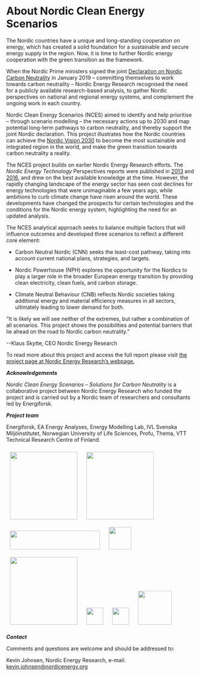 # About Nordic Clean Energy Scenarios

The Nordic countries have a unique and long-standing cooperation on energy, which has created a solid foundation for a sustainable and secure energy supply in the region. Now, it is time to further Nordic energy cooperation with the green transition as the framework. 

When the Nordic Prime ministers signed the joint [Declaration on Nordic Carbon Neutrality](https://www.norden.org/en/declaration/declaration-nordic-carbon-neutrality) in January 2019 – committing themselves to work towards carbon neutrality – Nordic Energy Research recognised the need for a publicly available research-based analysis, to gather Nordic perspectives on national and regional energy systems, and complement the ongoing work in each country. 

Nordic Clean Energy Scenarios (NCES) aimed to identify and help prioritise – through scenario modelling – the necessary actions up to 2030 and map potential long-term pathways to carbon neutrality, and thereby support the joint Nordic declaration. This project illustrates how the Nordic countries can achieve the [Nordic Vision 2030](https://www.norden.org/en/declaration/our-vision-2030) to become the most sustainable and integrated region in the world, and make the green transition towards carbon neutrality a reality.

The NCES project builds on earlier Nordic Energy Research efforts. The *Nordic Energy Technology* Perspectives  reports were published in [2013](https://www.nordicenergy.org/publications/nordic-energy-technology-perspectives/) and [2016](https://www.nordicenergy.org/project/nordic-energy-technology-perspectives/), and drew on the best available knowledge at the time. However, the rapidly changing landscape of the energy sector has seen cost declines for energy technologies that were unimaginable a few years ago, while ambitions to curb climate change have risen around the world. These developments have changed the prospects for certain technologies and the conditions for the Nordic energy system, highlighting the need for an updated analysis.

The NCES analytical approach seeks to balance multiple factors that will influence outcomes and developed three scenarios to reflect a different core element:

-	Carbon Neutral Nordic (CNN) seeks the least-cost pathway, taking into account current national plans, strategies, and targets.

-	Nordic Powerhouse (NPH) explores the opportunity for the Nordics to play a larger role in the broader European energy transition by providing clean electricity, clean fuels, and carbon storage.

-	Climate Neutral Behaviour (CNB) reflects Nordic societies taking additional energy and material efficiency measures in all sectors, ultimately leading to lower demand for both.


“It is likely we will see neither of the extremes, but rather a combination of all scenarios. This project shows the possibilities and potential barriers that lie ahead on the road to Nordic carbon neutrality.”

--Klaus Skytte, CEO Nordic Energy Research

To read more about this project and access the full report please visit [the project page at Nordic Energy Research’s webpage.](https://www.nordicenergy.org/project/nces/) 


***Acknowledgements***

*Nordic Clean Energy Scenarios – Solutions for Carbon Neutrality* is a collaborative project between Nordic Energy Research who funded the project and is carried out by a Nordic team of researchers and consultants led by Energiforsk.

***Project team***

Energiforsk, EA Energy Analyses, Energy Modelling Lab, IVL Svenska Miljöinstitutet, Norwegian University of Life Sciences, Profu, Thema, VTT Technical Research Centre of Finland.


<img src="./images/ef_farg.png" width="180px" style="margin: 10px"/>
<img src="./images/ea_energy_analyses_txt.gif" width="180px" style="margin: 10px"/>
<img src="./images/EMLdefault.svg" width="240px" height="50px" style="margin: 10px"/>

<img src="./images/ivl-svenska-miljoinstitutet-logo-vector.svg" width="60px" style="margin: 10px"/>
<img src="./images/nmbu.png" width="180px" style="margin: 10px"/>
<img src="./images/Profu_grå_RÄTT.png" width="45px" style="margin: 10px"/>
<img src="./images/VTT_Orange_Logo.png" width="45px" style="margin: 10px"/>
<img src="./images/VTT_Orange_Logo.png" width="90px" style="margin: 10px"/>

***Contact***

Comments and questions are welcome and should be addressed to:

Kevin Johnsen, Nordic Energy Research, e-mail: [kevin.johnsen@nordicenergy.org](mailto:kevin.johnsen@nordicenergy.org)

